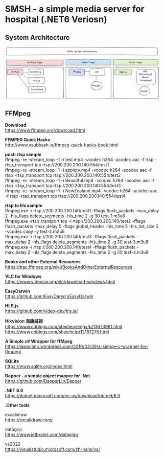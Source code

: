 ﻿# SMSH - a simple media server for hospital (.NET6 Veriosn)

## System Architecture

![](doc/SMSH-SYSTEM-Architecture.png)

## FFMpeg

**Download** <br/>
https://www.ffmpeg.org/download.html <br/>

**FFMPEG Quick Hacks** <br/>
http://www.vsubhash.in/ffmpeg-quick-hacks-book.html <br/>

**push rtsp sample**<br/>
ffmpeg -re -stream_loop -1 -i test.mp4 -vcodec h264 -acodec aac -f rtsp -rtsp_transport tcp rtsp://200.200.200.140:554/test1 <br/>
ffmpeg -re -stream_loop -1 -i appletv.mp4 -vcodec h264 -acodec aac -f rtsp -rtsp_transport tcp rtsp://200.200.200.140:554/test2 <br/>
ffmpeg -re -stream_loop -1 -i Beautiful.mp4 -vcodec h264 -acodec aac -f rtsp -rtsp_transport tcp rtsp://200.200.200.140:554/test3 <br/>
ffmpeg -re -stream_loop -1 -i NewZealand.mp4 -vcodec h264 -acodec aac -f rtsp -rtsp_transport tcp rtsp://200.200.200.140:554/test4 <br/>

**rtsp to hls sample** <br/>
ffmpeg.exe -i rtsp://200.200.200.140/test1 -fflags flush_packets -max_delay 2 -hls_flags delete_segments -hls_time 2 -g 30 test-1.m3u8 <br/>
ffmpeg.exe -rtsp_transport tcp -i rtsp://200.200.200.140/test2 -fflags flush_packets -max_delay 5 -flags global_header -hls_time 5 -hls_list_size 3 -vcodec copy -y test-2.m3u8 <br/>
ffmpeg.exe -i rtsp://200.200.200.140/test3 -fflags flush_packets -max_delay 2 -hls_flags delete_segments -hls_time 2 -g 30 test-3.m3u8 <br/>
ffmpeg.exe -i rtsp://200.200.200.140/test4 -fflags flush_packets -max_delay 2 -hls_flags delete_segments -hls_time 2 -g 30 test-4.m3u8 <br/>

**Books and other External Resources** <br/>
https://trac.ffmpeg.org/wiki/BooksAndOtherExternalResources

**VLC for Windows** <br>
https://www.videolan.org/vlc/download-windows.html

**EasyDarwin** <br>
https://github.com/EasyDarwin/EasyDarwin

**HLS.js** <br/>
https://github.com/video-dev/hls.js/

**Hikvision 海康威视** <br/> 
https://www.cnblogs.com/stephenzengx/p/13673981.html <br/>
https://www.cnblogs.com/shuiche/p/12187275.html<br/>

**A Simple c# Wrapper for ffMpeg** <br/>
https://jasonjano.wordpress.com/2010/02/09/a-simple-c-wrapper-for-ffmpeg/ <br/>


**SQLite**<br/>
https://www.sqlite.org/index.html

**Dapper - a simple object mapper for .Net**<br/>
https://github.com/DapperLib/Dapper

**.NET 6.0**<br/>
https://dotnet.microsoft.com/en-us/download/dotnet/6.0

**.Other tools**<br/>

excalidraw<br/>
https://excalidraw.com/

datagrip<br/>
https://www.jetbrains.com/datagrip/

vs2022<br/>
https://visualstudio.microsoft.com/zh-hans/vs/
